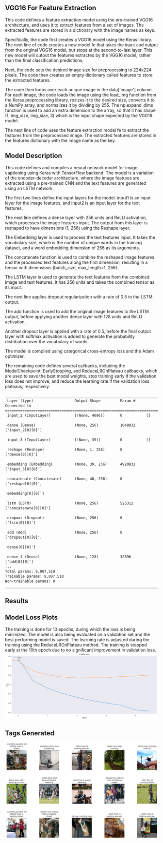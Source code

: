 ## VGG16 For Feature Extraction
This code defines a feature extraction model using the pre-trained VGG16 architecture, and uses it to extract features from a set of images. The extracted features are stored in a dictionary with the image names as keys.

Specifically, the code first creates a VGG16 model using the Keras library. The next line of code creates a new model fe that takes the input and output from the original VGG16 model, but stops at the second-to-last layer. This new model will output the features extracted by the VGG16 model, rather than the final classification predictions.

Next, the code sets the desired image size for preprocessing to 224x224 pixels. The code then creates an empty dictionary called features to store the extracted features.

The code then loops over each unique image in the data['image'] column. For each image, the code loads the image using the load_img function from the Keras preprocessing library, resizes it to the desired size, converts it to a NumPy array, and normalizes it by dividing by 255. The np.expand_dims function is used to add an extra dimension to the array, so that it has shape (1, img_size, img_size, 3) which is the input shape expected by the VGG16 model.

The next line of code uses the feature extraction model fe to extract the features from the preprocessed image. The extracted features are stored in the features dictionary with the image name as the key.


## Model Description
This code defines and compiles a neural network model for image captioning using Keras with TensorFlow backend. The model is a variation of the encoder-decoder architecture, where the image features are extracted using a pre-trained CNN and the text features are generated using an LSTM network.

The first two lines define the input layers for the model. input1 is an input layer for the image features, and input2 is an input layer for the text features.

The next line defines a dense layer with 256 units and ReLU activation, which processes the image features input. The output from this layer is reshaped to have dimensions (1, 256) using the Reshape layer.

The Embedding layer is used to process the text features input. It takes the vocabulary size, which is the number of unique words in the training dataset, and a word embedding dimension of 256 as its arguments.

The concatenate function is used to combine the reshaped image features and the processed text features along the first dimension, resulting in a tensor with dimensions (batch_size, max_length+1, 256).

The LSTM layer is used to generate the text features from the combined image and text features. It has 256 units and takes the combined tensor as its input.

The next line applies dropout regularization with a rate of 0.5 to the LSTM output.

The add function is used to add the original image features to the LSTM output, before applying another dense layer with 128 units and ReLU activation.

Another dropout layer is applied with a rate of 0.5, before the final output layer with softmax activation is added to generate the probability distribution over the vocabulary of words.

The model is compiled using categorical cross-entropy loss and the Adam optimizer.

The remaining code defines several callbacks, including the ModelCheckpoint, EarlyStopping, and ReduceLROnPlateau callbacks, which are used to save the best model weights, stop training early if the validation loss does not improve, and reduce the learning rate if the validation loss plateaus, respectively.

```
__________________________________________________________________________________________________
 Layer (type)                   Output Shape         Param #     Connected to                     
==================================================================================================
 input_2 (InputLayer)           [(None, 4096)]       0           []                               
                                                                                                  
 dense (Dense)                  (None, 256)          1048832     ['input_2[0][0]']                
                                                                                                  
 input_3 (InputLayer)           [(None, 39)]         0           []                               
                                                                                                  
 reshape (Reshape)              (None, 1, 256)       0           ['dense[0][0]']                  
                                                                                                  
 embedding (Embedding)          (None, 39, 256)      4920832     ['input_3[0][0]']                
                                                                                                  
 concatenate (Concatenate)      (None, 40, 256)      0           ['reshape[0][0]',                
                                                                  'embedding[0][0]']              
                                                                                                  
 lstm (LSTM)                    (None, 256)          525312      ['concatenate[0][0]']            
                                                                                                  
 dropout (Dropout)              (None, 256)          0           ['lstm[0][0]']                   
                                                                                                  
 add (Add)                      (None, 256)          0           ['dropout[0][0]',                
                                                                  'dense[0][0]']                  
                                                                                                  
 dense_1 (Dense)                (None, 128)          32896       ['add[0][0]']                    
...
Total params: 9,007,510
Trainable params: 9,007,510
Non-trainable params: 0
__________________________________________________________________________________________________
```


## Results

## Model Loss Plots
The training is done for 10 epochs, during which the loss is being minimized. The model is also being evaluated on a validation set and the best performing model is saved. The learning rate is adjusted during the training using the ReduceLROnPlateau method. The training is stopped early at the 10th epoch due to no significant improvement in validation loss.
![VGG16 Training & Validation Loss](VGG16Losses.png)

## Tags Generated
![VGG16 Tags Generated](VGG16TagsPredicted.png)
